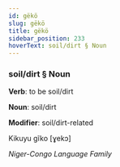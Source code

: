 ```yaml
---
id: gëkö
slug: gëkö
title: gëkö
sidebar_position: 233
hoverText: soil/dirt § Noun
---
```


### soil/dirt § Noun

**Verb**: to be soil/dirt

**Noun**: soil/dirt

**Modifier**: soil/dirt-related

Kikuyu gĩko [ɣekɔ]

*Niger-Congo Language Family*
